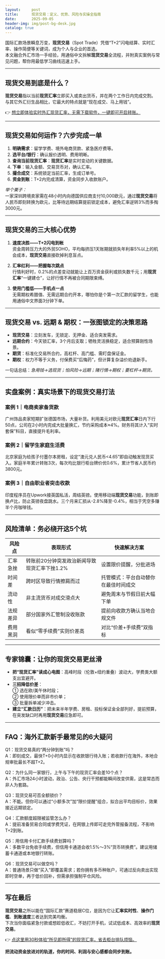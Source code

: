 ```yaml
---
layout:     post
title:      现货交易：定义、优势、风险与实操全指南
date:       2025-09-05
header-img: img/post-bg-desk.jpg
catalog: true
---
```


国际汇款场景瞬息万变，**现货交易**（Spot Trade）凭借“T+2”闪电结算、实时汇率、操作简便等关键词，成为个人与企业的首选。  
本文融合外汇市场一手经验，用通俗中文拆解**现货交易**全流程，并附真实案例与常见问题，帮你用最低学习曲线迅速上手。

---

## 现货交易到底是什么？

**现货交易**指以当前**现货汇率**立即买入或卖出货币，并在两个工作日内完成交割。  
与其它外汇衍生品相比，它最大的特点就是“现在成交、马上用钱”。  

👉 [想立即体验实时外汇现货汇率，无需下载软件，一键即可开启转账。](https://okxdog.com/)

---

## 现货交易如何运作？六步完成一单

1. **明确需求**：留学学费、境外电商货款、紧急医疗费等。  
2. **选平台/银行**：确认报价透明、费用明晰。  
3. **查询当前现货汇率**：**现货汇率**是实时变动的关键数据。  
4. **下单**：输入金额、交易货币对，确认汇率。  
5. **撮合成交**：系统锁定当前汇率，生成订单号。  
6. **资金到账**：T+2内完成清算，资金同步入收款账户。

*举个栗子：*  
一家深圳跨境卖家需在48小时内向德国供应商支付10,000欧元，通过**现货交易**将人民币即刻转换为欧元，比等待远期结算提前锁定成本，避免汇率逆转3%而多掏3000元。

---

## 现货交易的三大核心优势

1. **速度决胜——T+2闪电到帐**  
   资金周转压力大的外贸SOHO，平均每挤压1天账期就损失年利率5%以上的机会成本，**现货交易**直接砍掉利息盲点。  

2. **汇率红利——把握每次跳点**  
   行情利好时，0.2%的点差变动就能让上百万资金获利或损失数千元；用**现货汇率**“一键建仓”，让好行情不再被合同期限束缚。  

3. **使用门槛低——手机点一点**  
   无需期权希腊值、无需远期合约开本，哪怕你是个第一次汇款的留学生，也能用通俗中文界面3分钟下单。

---

## 现货交易 vs. 远期 & 期权：一张图锁定的决策思路

- **现货交易**：立刻发车，无锁定、无押金、适合突发需求。  
- **远期合约**：今天锁汇率，3个月后支取；牺牲灵活换稳定，适合预算刚性场景。  
- **期货**：标准化交易所合约，高杠杆、高门槛、需盯盘保证金。  
- **期权**：权力不等于义务，付保费买“后悔药”，但计算复杂溢价劝退新手。

一句话总结：*急用钱→选现货；怕风险→远期；赌行情→期权；要杠杆→期货。*

---

## 实盘案例：真实场景下的现货交易打法

### 案例 1｜电商卖家备货款  
广州饰品卖家短期扩张德国市场，大量补货。利用美元对欧元**现货汇率**日内下行50点，公司在2小时内完成大批量换汇，节约采购成本≈4%。财务将其计入“实时套保”科目，直接提升毛利率。

### 案例 2｜留学生家庭生活费  
北京家庭为给孩子付墨尔本房租，设定“澳元兑人民币<4.65”即自动触发现货买入。家庭半年累计转账3次，每次均比银行柜台牌价优0.6%，累计节省人民币约3800元。

### 案例 3｜自由职业者突击收款  
印度程序员在Upwork接英国私活，周结英镑。使用移动端**现货交易**功能，到账即换卢比，防止英镑夜盘跳水。三个月来汇损从-2.8%降至-0.4%，相当于凭空多赚半个月咖啡钱。

---

## 风险清单：务必绕开这5个坑

| 风险点 | 表现形式 | 快速解决方案 |
| ------ | -------- | ------------ |
| 汇率急挫 | 转账前20分钟突发政治新闻导致现货汇率下挫1.2% | 设置限价提醒，分批进场 |
| 时间差 | 跨时区导致行情擦肩而过 | 托管模式：平台自动替你在最佳时间成交 |
| 流动性 | 非主流货币对成交滑点大 | 避免周末与节假日前大幅下单 |
| 法规差异 | 部分国家外汇管制没收账款 | 提前向收款方确认当地合规文件 |
| 费用黑洞 | 看似“零手续费”实则价差高 | 对比“价差+手续费”双指标 |

---

## 专家锦囊：让你的现货交易更丝滑

- **把“现货汇率”读成心电图**：高峰时段（伦敦+纽约重叠）波动大，学费类大额支出宜避开。  
- **三招降低价差**：  
  ① 选在欧/美午休时段；  
  ② 使用限价单而非市价单；  
  ③ 批量拆单减少冲击。  
- **建立“汇款日历”**：把未来半年学费、房租、投标保证金全部列好，提前预算，在突发缺口时再用**现货交易**应急即可。

---

## FAQ：海外汇款新手最常见的6大疑问

Q1：现货交易真的“两分钟到账”吗？  
A：即刻成交，最快T+0小时内显示在收款银行待入账；若收款行在海外，本地合规审批最长不超T+2。

Q2：为什么同一家银行，上午与下午的现货汇率会差10个点？  
A：外汇市场24小时波动，政治、公告、央行干预都能瞬间改变供需，这是常态而非人为套路。

Q3：现货交易可否全额锁价？  
A：不能。但你可以通过“小额多次”加“限价提醒”组合，拟合出平均目标价，效果接近远期锁定。

Q4：汇款额度超限被监管怎么办？  
A：提前准备贸易合同或学费凭证，在网银上传即可走完外管报备流程，不影响T+2到账。

Q5：用信用卡付汇款手续费划算吗？  
A：多数平台免收手续费，但信用卡通道会收1.5%～3%“货币转换费”。建议用储蓄卡通道或本地银行转账。

Q6：现货交易可以做空吗？  
A：普通场景只做“买入”即覆盖需求；若你拥有多币种账户，可通过反向卖出实现即时空单，再于低价回补，但需承担强制平仓风险。

---

## 写在最后

**现货交易**之所以能在“国际汇款”赛道稳居C位，是因为它让**汇率实时性**、**操作门槛**、**到账速度**三者达到完美均衡。  
下次当你面临紧急付款或想趁低收汇，不妨打开手机，试试低成本、高效率的**现货交易**。  

👉 [点这里用30秒体验“所见即所得”的现货汇率，省去柜台排队烦恼。](https://okxdog.com/)

**把流动资金放进对的轨道，你的时间、利润与安心感都会同步到账。**